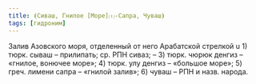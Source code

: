 ```yaml
---
title: ⦗Сиваш, Гнилое [Море]⒯-Сапра, Чуваш⦘
tags: [гидроним]
---
```


Залив Азовского моря, отделенный от него Арабатской стрелкой u 1) тюрк. сываш –
прилипать; ср. РПН сиваз; – 3) тюрк. чюрюк денгиз – «гнилое, вонючее море»; 4)
тюрк. улу денгиз – «большое море»; 5) греч. лимени сапра – «гнилой залив»; 6)
чуваш – РПН и назв. народа.
